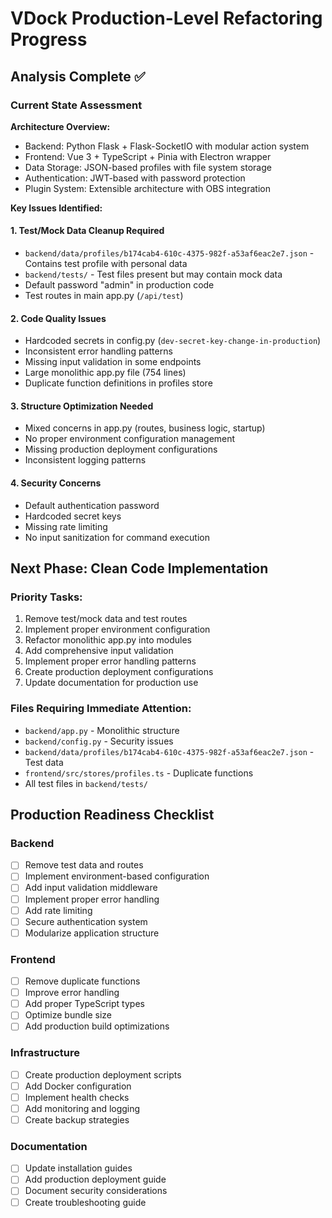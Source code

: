 # VDock Production-Level Refactoring Progress

## Analysis Complete ✅

### Current State Assessment

**Architecture Overview:**
- Backend: Python Flask + Flask-SocketIO with modular action system
- Frontend: Vue 3 + TypeScript + Pinia with Electron wrapper
- Data Storage: JSON-based profiles with file system storage
- Authentication: JWT-based with password protection
- Plugin System: Extensible architecture with OBS integration

**Key Issues Identified:**

#### 1. Test/Mock Data Cleanup Required
- `backend/data/profiles/b174cab4-610c-4375-982f-a53af6eac2e7.json` - Contains test profile with personal data
- `backend/tests/` - Test files present but may contain mock data
- Default password "admin" in production code
- Test routes in main app.py (`/api/test`)

#### 2. Code Quality Issues
- Hardcoded secrets in config.py (`dev-secret-key-change-in-production`)
- Inconsistent error handling patterns
- Missing input validation in some endpoints
- Large monolithic app.py file (754 lines)
- Duplicate function definitions in profiles store

#### 3. Structure Optimization Needed
- Mixed concerns in app.py (routes, business logic, startup)
- No proper environment configuration management
- Missing production deployment configurations
- Inconsistent logging patterns

#### 4. Security Concerns
- Default authentication password
- Hardcoded secret keys
- Missing rate limiting
- No input sanitization for command execution

## Next Phase: Clean Code Implementation

### Priority Tasks:
1. Remove test/mock data and test routes
2. Implement proper environment configuration
3. Refactor monolithic app.py into modules
4. Add comprehensive input validation
5. Implement proper error handling patterns
6. Create production deployment configurations
7. Update documentation for production use

### Files Requiring Immediate Attention:
- `backend/app.py` - Monolithic structure
- `backend/config.py` - Security issues
- `backend/data/profiles/b174cab4-610c-4375-982f-a53af6eac2e7.json` - Test data
- `frontend/src/stores/profiles.ts` - Duplicate functions
- All test files in `backend/tests/`

## Production Readiness Checklist

### Backend
- [ ] Remove test data and routes
- [ ] Implement environment-based configuration
- [ ] Add input validation middleware
- [ ] Implement proper error handling
- [ ] Add rate limiting
- [ ] Secure authentication system
- [ ] Modularize application structure

### Frontend
- [ ] Remove duplicate functions
- [ ] Improve error handling
- [ ] Add proper TypeScript types
- [ ] Optimize bundle size
- [ ] Add production build optimizations

### Infrastructure
- [ ] Create production deployment scripts
- [ ] Add Docker configuration
- [ ] Implement health checks
- [ ] Add monitoring and logging
- [ ] Create backup strategies

### Documentation
- [ ] Update installation guides
- [ ] Add production deployment guide
- [ ] Document security considerations
- [ ] Create troubleshooting guide
